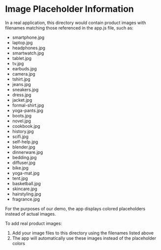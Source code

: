 # Image Placeholder Information

In a real application, this directory would contain product images with filenames matching those referenced in the app.js file, such as:

- smartphone.jpg
- laptop.jpg
- headphones.jpg
- smartwatch.jpg
- tablet.jpg
- tv.jpg
- earbuds.jpg
- camera.jpg
- tshirt.jpg
- jeans.jpg
- sneakers.jpg
- dress.jpg
- jacket.jpg
- formal-shirt.jpg
- yoga-pants.jpg
- boots.jpg
- novel.jpg
- cookbook.jpg
- history.jpg
- scifi.jpg
- self-help.jpg
- blender.jpg
- dinnerware.jpg
- bedding.jpg
- diffuser.jpg
- bike.jpg
- yoga-mat.jpg
- tent.jpg
- basketball.jpg
- skincare.jpg
- hairstyling.jpg
- fragrance.jpg

For the purposes of our demo, the app displays colored placeholders instead of actual images.

To add real product images:
1. Add your image files to this directory using the filenames listed above
2. The app will automatically use these images instead of the placeholder colors